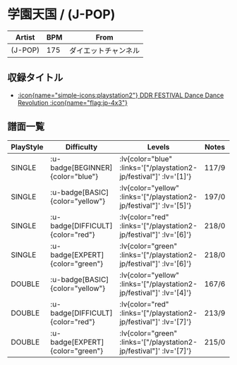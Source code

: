 # 学園天国 / (J-POP)

|Artist|BPM|From|
|------|---|----|
|(J-POP)|175|ダイエットチャンネル|

## 収録タイトル

- [ :icon{name="simple-icons:playstation2"} DDR FESTIVAL Dance Dance Revolution :icon{name="flag:jp-4x3"} ](/playstation2-jp/festival)

## 譜面一覧

|PlayStyle|Difficulty|Levels|Notes|Movie|
|---------|----------|------|-----|-----|
|SINGLE| :u-badge[BEGINNER]{color="blue"} | :lv{color="blue" :links='["/playstation2-jp/festival"]' :lv='[1]'} |117/9||
|SINGLE| :u-badge[BASIC]{color="yellow"} | :lv{color="yellow" :links='["/playstation2-jp/festival"]' :lv='[5]'} |197/0||
|SINGLE| :u-badge[DIFFICULT]{color="red"} | :lv{color="red" :links='["/playstation2-jp/festival"]' :lv='[6]'} |218/0||
|SINGLE| :u-badge[EXPERT]{color="green"} | :lv{color="green" :links='["/playstation2-jp/festival"]' :lv='[6]'} |218/0||
|DOUBLE| :u-badge[BASIC]{color="yellow"} | :lv{color="yellow" :links='["/playstation2-jp/festival"]' :lv='[4]'} |167/6||
|DOUBLE| :u-badge[DIFFICULT]{color="red"} | :lv{color="red" :links='["/playstation2-jp/festival"]' :lv='[7]'} |213/9||
|DOUBLE| :u-badge[EXPERT]{color="green"} | :lv{color="green" :links='["/playstation2-jp/festival"]' :lv='[7]'} |215/0||
